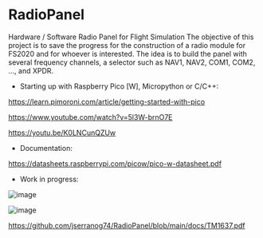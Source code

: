 # RadioPanel

Hardware / Software Radio Panel for Flight Simulation
The objective of this project is to save the progress for the construction of a radio module for FS2020 and for whoever is interested. The idea is to build the panel with several frequency channels, a selector such as NAV1, NAV2, COM1, COM2, ..., and XPDR.

* Starting up with Raspberry Pico [W], Micropython or C/C++:

https://learn.pimoroni.com/article/getting-started-with-pico

https://www.youtube.com/watch?v=5l3W-brnO7E

https://youtu.be/K0LNCunQZUw

* Documentation:

https://datasheets.raspberrypi.com/picow/pico-w-datasheet.pdf

* Work in progress:

![image](https://user-images.githubusercontent.com/69823432/216832567-97669250-eff2-4193-9b6c-9eaf749dbc31.png)

![image](https://user-images.githubusercontent.com/69823432/216832738-495a19f0-c244-4e3f-ae5f-74d663e1e25a.png)

https://github.com/jserranog74/RadioPanel/blob/main/docs/TM1637.pdf
